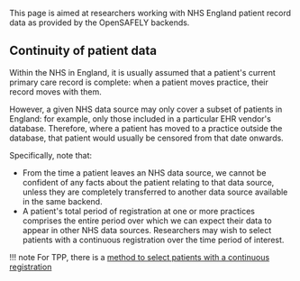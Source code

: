 This page is aimed at researchers working with NHS England patient record data
as provided by the OpenSAFELY backends.

## Continuity of patient data

Within the NHS in England, it is usually assumed that
a patient's current primary care record is complete:
when a patient moves practice, their record moves with them.

However, a given NHS data source may only cover a subset of patients in England:
for example, only those included in a particular EHR vendor's database.
Therefore, where a patient has moved to a practice outside the database,
that patient would usually be censored from that date onwards.

Specifically, note that:

* From the time a patient leaves an NHS data source,
  we cannot be confident of any facts about the patient relating to that data source,
  unless they are completely transferred to another data source
  available in the same backend.
* A patient's total period of registration at one or more practices
  comprises the entire period over which we can expect their data
  to appear in other NHS data sources.
  Researchers may wish to select patients with a continuous registration
  over the time period of interest.

!!! note
    For TPP, there is a [method to select patients with a continuous registration](../reference/schemas/beta.tpp.md#practice_registrations.has_a_continuous_practice_registration_spanning)
